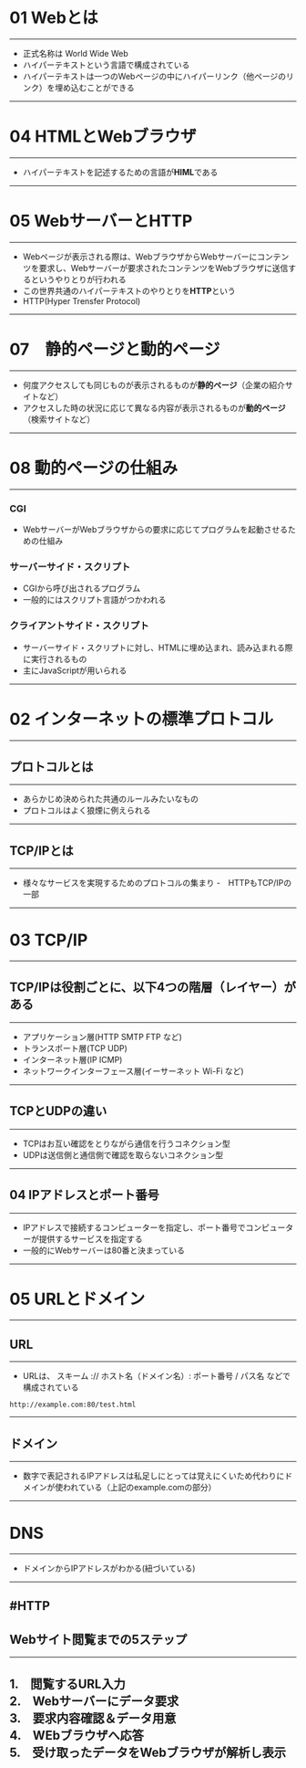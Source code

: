 # 01 Webとは
---
- 正式名称は World Wide Web
- ハイパーテキストという言語で構成されている
- ハイパーテキストは一つのWebページの中にハイパーリンク（他ページのリンク）を埋め込むことができる
---
# 04 HTMLとWebブラウザ
---
- ハイパーテキストを記述するための言語が**HIML**である
---
# 05 WebサーバーとHTTP
---
- Webページが表示される際は、WebブラウザからWebサーバーにコンテンツを要求し、Webサーバーが要求されたコンテンツをWebブラウザに送信するというやりとりが行われる
- この世界共通のハイパーテキストのやりとりを**HTTP**という
- HTTP(Hyper Trensfer Protocol)
---
# 07　静的ページと動的ページ
---
- 何度アクセスしても同じものが表示されるものが**静的ページ**（企業の紹介サイトなど）
- アクセスした時の状況に応じて異なる内容が表示されるものが**動的ページ**（検索サイトなど）
---
# 08 動的ページの仕組み
---
### CGI
- WebサーバーがWebブラウザからの要求に応じてプログラムを起動させるための仕組み
### サーバーサイド・スクリプト
- CGIから呼び出されるプログラム
- 一般的にはスクリプト言語がつかわれる
### クライアントサイド・スクリプト
- サーバーサイド・スクリプトに対し、HTMLに埋め込まれ、読み込まれる際に実行されるもの
- 主にJavaScriptが用いられる
---
# 02 インターネットの標準プロトコル
---
## プロトコルとは
---
- あらかじめ決められた共通のルールみたいなもの
- プロトコルはよく狼煙に例えられる
---
## TCP/IPとは
---
- 様々なサービスを実現するためのプロトコルの集まり
-　HTTPもTCP/IPの一部
---
# 03 TCP/IP
---
## TCP/IPは役割ごとに、以下4つの階層（レイヤー）がある
---
- アプリケーション層(HTTP SMTP FTP など)
- トランスポート層(TCP UDP)
- インターネット層(IP ICMP)
- ネットワークインターフェース層(イーサーネット Wi-Fi など)
---
## TCPとUDPの違い
---
- TCPはお互い確認をとりながら通信を行うコネクション型
- UDPは送信側と通信側で確認を取らないコネクション型
---
## 04 IPアドレスとポート番号
---
- IPアドレスで接続するコンピューターを指定し、ポート番号でコンピューターが提供するサービスを指定する
- 一般的にWebサーバーは80番と決まっている
---
# 05 URLとドメイン
---
## URL
---
- URLは、 スキーム :// ホスト名（ドメイン名）: ポート番号 / パス名    などで構成されている
```
http://example.com:80/test.html
```
---
## ドメイン
---
- 数字で表記されるIPアドレスは私足しにとっては覚えにくいため代わりにドメインが使われている（上記のexample.comの部分）
---
# DNS
---
- ドメインからIPアドレスがわかる(紐づいている)
---
#HTTP
---
## Webサイト閲覧までの5ステップ
---
1.　閲覧するURL入力 <br>
2.　Webサーバーにデータ要求 <br>
3.　要求内容確認＆データ用意 <br>
4.　WEbブラウザへ応答 <br>
5.　受け取ったデータをWebブラウザが解析し表示 
---
